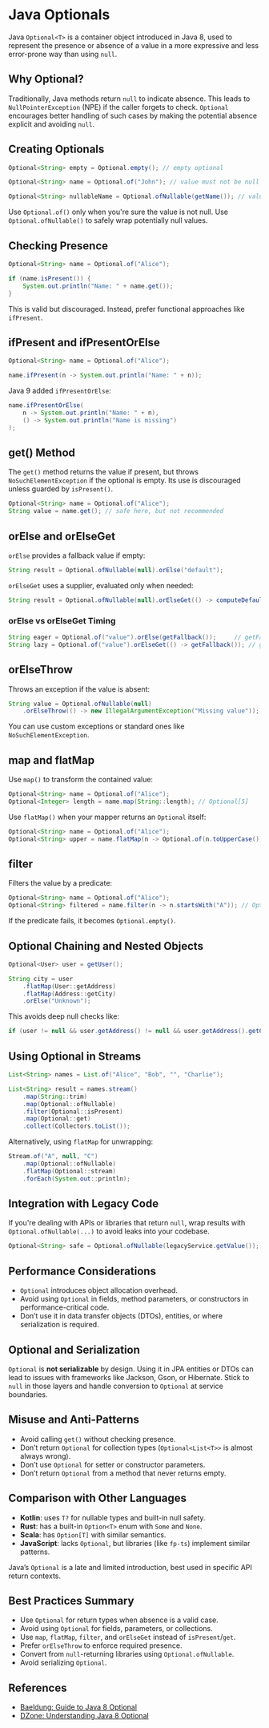 # Java Optionals

Java `Optional<T>` is a container object introduced in Java 8, used to represent the presence or absence of a value in a more expressive and less error-prone way than using `null`.

## Why Optional?

Traditionally, Java methods return `null` to indicate absence. This leads to `NullPointerException` (NPE) if the caller forgets to check. `Optional` encourages better handling of such cases by making the potential absence explicit and avoiding `null`.

## Creating Optionals

```java
Optional<String> empty = Optional.empty(); // empty optional

Optional<String> name = Optional.of("John"); // value must not be null

Optional<String> nullableName = Optional.ofNullable(getName()); // value may be null
````

Use `Optional.of()` only when you're sure the value is not null. Use `Optional.ofNullable()` to safely wrap potentially null values.

## Checking Presence

```java
Optional<String> name = Optional.of("Alice");

if (name.isPresent()) {
    System.out.println("Name: " + name.get());
}
```

This is valid but discouraged. Instead, prefer functional approaches like `ifPresent`.

## ifPresent and ifPresentOrElse

```java
Optional<String> name = Optional.of("Alice");

name.ifPresent(n -> System.out.println("Name: " + n));
```

Java 9 added `ifPresentOrElse`:

```java
name.ifPresentOrElse(
    n -> System.out.println("Name: " + n),
    () -> System.out.println("Name is missing")
);
```

## get() Method

The `get()` method returns the value if present, but throws `NoSuchElementException` if the optional is empty. Its use is discouraged unless guarded by `isPresent()`.

```java
Optional<String> name = Optional.of("Alice");
String value = name.get(); // safe here, but not recommended
```

## orElse and orElseGet

`orElse` provides a fallback value if empty:

```java
String result = Optional.ofNullable(null).orElse("default");
```

`orElseGet` uses a supplier, evaluated only when needed:

```java
String result = Optional.ofNullable(null).orElseGet(() -> computeDefault());
```

### orElse vs orElseGet Timing

```java
String eager = Optional.of("value").orElse(getFallback());     // getFallback() runs anyway
String lazy = Optional.of("value").orElseGet(() -> getFallback()); // getFallback() never runs
```

## orElseThrow

Throws an exception if the value is absent:

```java
String value = Optional.ofNullable(null)
    .orElseThrow(() -> new IllegalArgumentException("Missing value"));
```

You can use custom exceptions or standard ones like `NoSuchElementException`.

## map and flatMap

Use `map()` to transform the contained value:

```java
Optional<String> name = Optional.of("Alice");
Optional<Integer> length = name.map(String::length); // Optional[5]
```

Use `flatMap()` when your mapper returns an `Optional` itself:

```java
Optional<String> name = Optional.of("Alice");
Optional<String> upper = name.flatMap(n -> Optional.of(n.toUpperCase()));
```

## filter

Filters the value by a predicate:

```java
Optional<String> name = Optional.of("Alice");
Optional<String> filtered = name.filter(n -> n.startsWith("A")); // Optional[Alice]
```

If the predicate fails, it becomes `Optional.empty()`.

## Optional Chaining and Nested Objects

```java
Optional<User> user = getUser();

String city = user
    .flatMap(User::getAddress)
    .flatMap(Address::getCity)
    .orElse("Unknown");
```

This avoids deep null checks like:

```java
if (user != null && user.getAddress() != null && user.getAddress().getCity() != null)
```

## Using Optional in Streams

```java
List<String> names = List.of("Alice", "Bob", "", "Charlie");

List<String> result = names.stream()
    .map(String::trim)
    .map(Optional::ofNullable)
    .filter(Optional::isPresent)
    .map(Optional::get)
    .collect(Collectors.toList());
```

Alternatively, using `flatMap` for unwrapping:

```java
Stream.of("A", null, "C")
    .map(Optional::ofNullable)
    .flatMap(Optional::stream)
    .forEach(System.out::println);
```

## Integration with Legacy Code

If you're dealing with APIs or libraries that return `null`, wrap results with `Optional.ofNullable(...)` to avoid leaks into your codebase.

```java
Optional<String> safe = Optional.ofNullable(legacyService.getValue());
```

## Performance Considerations

* `Optional` introduces object allocation overhead.
* Avoid using `Optional` in fields, method parameters, or constructors in performance-critical code.
* Don’t use it in data transfer objects (DTOs), entities, or where serialization is required.

## Optional and Serialization

`Optional` is **not serializable** by design. Using it in JPA entities or DTOs can lead to issues with frameworks like Jackson, Gson, or Hibernate. Stick to `null` in those layers and handle conversion to `Optional` at service boundaries.

## Misuse and Anti-Patterns

* Avoid calling `get()` without checking presence.
* Don’t return `Optional` for collection types (`Optional<List<T>>` is almost always wrong).
* Don’t use `Optional` for setter or constructor parameters.
* Don’t return `Optional` from a method that never returns empty.

## Comparison with Other Languages

* **Kotlin**: uses `T?` for nullable types and built-in null safety.
* **Rust**: has a built-in `Option<T>` enum with `Some` and `None`.
* **Scala**: has `Option[T]` with similar semantics.
* **JavaScript**: lacks `Optional`, but libraries (like `fp-ts`) implement similar patterns.

Java’s `Optional` is a late and limited introduction, best used in specific API return contexts.

## Best Practices Summary

* Use `Optional` for return types when absence is a valid case.
* Avoid using `Optional` for fields, parameters, or collections.
* Use `map`, `flatMap`, `filter`, and `orElseGet` instead of `isPresent`/`get`.
* Prefer `orElseThrow` to enforce required presence.
* Convert from `null`-returning libraries using `Optional.ofNullable`.
* Avoid serializing `Optional`.

## References

* [Baeldung: Guide to Java 8 Optional](https://www.baeldung.com/java-optional)
* [DZone: Understanding Java 8 Optional](https://dzone.com/articles/optional-in-java)